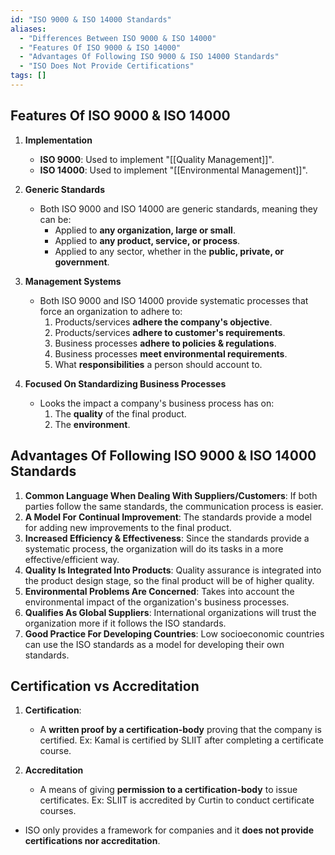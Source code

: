 ```yaml
---
id: "ISO 9000 & ISO 14000 Standards"
aliases:
  - "Differences Between ISO 9000 & ISO 14000"
  - "Features Of ISO 9000 & ISO 14000"
  - "Advantages Of Following ISO 9000 & ISO 14000 Standards"
  - "ISO Does Not Provide Certifications"
tags: []
---
```

## Features Of ISO 9000 & ISO 14000
1. **Implementation**
    + **ISO 9000**: Used to implement "[[Quality Management]]".
    + **ISO 14000**: Used to implement "[[Environmental Management]]".

2. **Generic Standards**
    + Both ISO 9000 and ISO 14000 are generic standards, meaning they can be:
        + Applied to **any organization, large or small**.
        + Applied to **any product, service, or process**.
        + Applied to any sector, whether in the **public, private, or government**.

3. **Management Systems**
    + Both ISO 9000 and ISO 14000 provide systematic processes that force an organization to adhere to:
        1. Products/services **adhere the company's objective**.
        2. Products/services **adhere to customer's requirements**.
        3. Business processes **adhere to policies & regulations**.
        4. Business processes **meet environmental requirements**.
        4. What **responsibilities** a person should account to.

4. **Focused On Standardizing Business Processes**
    + Looks the impact a company's business process has on:
        1. The **quality** of the final product.
        2. The **environment**.

## Advantages Of Following ISO 9000 & ISO 14000 Standards
1. **Common Language When Dealing With Suppliers/Customers**: If both parties follow the same standards, the communication process is easier.
2. **A Model For Continual Improvement**: The standards provide a model for adding new improvements to the final product.
3. **Increased Efficiency & Effectiveness**: Since the standards provide a systematic process, the organization will do its tasks in a more effective/efficient way.
4. **Quality Is Integrated Into Products**: Quality assurance is integrated into the product design stage, so the final product will be of higher quality.
5. **Environmental Problems Are Concerned**: Takes into account the environmental impact of the organization's business processes.
6. **Qualifies As Global Suppliers**: International organizations will trust the organization more if it follows the ISO standards.
7. **Good Practice For Developing Countries**: Low socioeconomic countries can use the ISO standards as a model for developing their own standards.

## Certification vs Accreditation
1. **Certification**: 
    + A **written proof by a certification-body** proving that the company is certified.
        Ex: Kamal is certified by SLIIT after completing a certificate course.

2. **Accreditation**
    + A means of giving **permission to a certification-body** to issue certificates.
        Ex: SLIIT is accredited by Curtin to conduct certificate courses.

+ ISO only provides a framework for companies and it **does not provide certifications nor accreditation**.